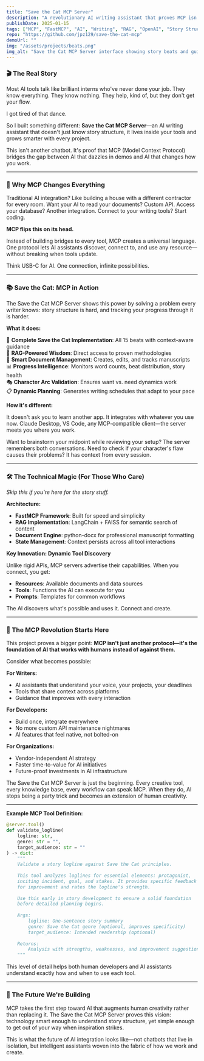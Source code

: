 ```yaml
---
title: "Save the Cat MCP Server"
description: "A revolutionary AI writing assistant that proves MCP isn't just the future—it's the missing piece that makes AI actually useful for humans who create."
publishDate: 2025-01-15
tags: ["MCP", "FastMCP", "AI", "Writing", "RAG", "OpenAI", "Story Structure"]
repo: "https://github.com/jpz129/save-the-cat-mcp"
demoUrl: ""
img: "/assets/projects/beats.png"
img_alt: "Save the Cat MCP Server interface showing story beats and guidance"
---
```


### 🎬 The Real Story

Most AI tools talk like brilliant interns who've never done your job. They know everything. They know nothing. They help, kind of, but they don't get your flow.

I got tired of that dance.

So I built something different: **Save the Cat MCP Server**—an AI writing assistant that doesn't just know story structure, it lives inside your tools and grows smarter with every project.

This isn't another chatbot. It's proof that MCP (Model Context Protocol) bridges the gap between AI that dazzles in demos and AI that changes how you work.

---

### 🚀 Why MCP Changes Everything

Traditional AI integration? Like building a house with a different contractor for every room. Want your AI to read your documents? Custom API. Access your database? Another integration. Connect to your writing tools? Start coding.

**MCP flips this on its head.**

Instead of building bridges to every tool, MCP creates a universal language. One protocol lets AI assistants discover, connect to, and use any resource—without breaking when tools update.

Think USB-C for AI. One connection, infinite possibilities.

---

### 📚 Save the Cat: MCP in Action

The Save the Cat MCP Server shows this power by solving a problem every writer knows: story structure is hard, and tracking your progress through it is harder.

**What it does:**

🎯 **Complete Save the Cat Implementation**: All 15 beats with context-aware guidance  
🧠 **RAG-Powered Wisdom**: Direct access to proven methodologies  
📝 **Smart Document Management**: Creates, edits, and tracks manuscripts  
📊 **Progress Intelligence**: Monitors word counts, beat distribution, story health  
🎭 **Character Arc Validation**: Ensures want vs. need dynamics work  
📋 **Dynamic Planning**: Generates writing schedules that adapt to your pace  

**How it's different:**

It doesn't ask you to learn another app. It integrates with whatever you use now. Claude Desktop, VS Code, any MCP-compatible client—the server meets you where you work.

Want to brainstorm your midpoint while reviewing your setup? The server remembers both conversations. Need to check if your character's flaw causes their problems? It has context from every session.

---

### 🛠️ The Technical Magic (For Those Who Care)

*Skip this if you're here for the story stuff.*

**Architecture:**
- **FastMCP Framework**: Built for speed and simplicity
- **RAG Implementation**: LangChain + FAISS for semantic search of content
- **Document Engine**: python-docx for professional manuscript formatting  
- **State Management**: Context persists across all tool interactions

**Key Innovation: Dynamic Tool Discovery**

Unlike rigid APIs, MCP servers advertise their capabilities. When you connect, you get:
- **Resources**: Available documents and data sources
- **Tools**: Functions the AI can execute for you  
- **Prompts**: Templates for common workflows

The AI discovers what's possible and uses it. Connect and create.

---

### 🔮 The MCP Revolution Starts Here

This project proves a bigger point: **MCP isn't just another protocol—it's the foundation of AI that works with humans instead of against them.**

Consider what becomes possible:

**For Writers:**
- AI assistants that understand your voice, your projects, your deadlines
- Tools that share context across platforms  
- Guidance that improves with every interaction

**For Developers:**
- Build once, integrate everywhere
- No more custom API maintenance nightmares
- AI features that feel native, not bolted-on

**For Organizations:**
- Vendor-independent AI strategy
- Faster time-to-value for AI initiatives  
- Future-proof investments in AI infrastructure

The Save the Cat MCP Server is just the beginning. Every creative tool, every knowledge base, every workflow can speak MCP. When they do, AI stops being a party trick and becomes an extension of human creativity.

---

**Example MCP Tool Definition:**
```python
@server.tool()
def validate_logline(
    logline: str,
    genre: str = "",
    target_audience: str = ""
) -> dict:
    """
    Validate a story logline against Save the Cat principles.
    
    This tool analyzes loglines for essential elements: protagonist,
    inciting incident, goal, and stakes. It provides specific feedback
    for improvement and rates the logline's strength.
    
    Use this early in story development to ensure a solid foundation
    before detailed planning begins.
    
    Args:
        logline: One-sentence story summary
        genre: Save the Cat genre (optional, improves specificity)
        target_audience: Intended readership (optional)
        
    Returns:
        Analysis with strengths, weaknesses, and improvement suggestions
    """
```

This level of detail helps both human developers and AI assistants understand exactly how and when to use each tool.

---

### 🌟 The Future We're Building

MCP takes the first step toward AI that augments human creativity rather than replacing it. The Save the Cat MCP Server proves this vision: technology smart enough to understand story structure, yet simple enough to get out of your way when inspiration strikes.

This is what the future of AI integration looks like—not chatbots that live in isolation, but intelligent assistants woven into the fabric of how we work and create.